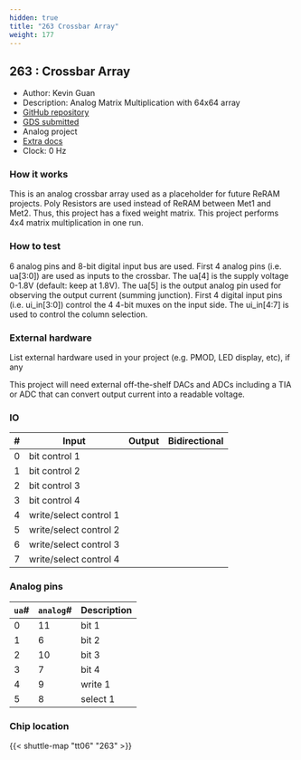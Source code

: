 ```yaml
---
hidden: true
title: "263 Crossbar Array"
weight: 177
---
```


## 263 : Crossbar Array

* Author: Kevin Guan
* Description: Analog Matrix Multiplication with 64x64 array
* [GitHub repository](https://github.com/kevinwguan/tt06-kevinwguan)
* [GDS submitted](https://github.com/kevinwguan/tt06-kevinwguan/actions/runs/8756444254)
* Analog project
* [Extra docs]()
* Clock: 0 Hz

<!---

This file is used to generate your project datasheet. Please fill in the information below and delete any unused
sections.

You can also include images in this folder and reference them in the markdown. Each image must be less than
512 kb in size, and the combined size of all images must be less than 1 MB.
-->


### How it works

This is an analog crossbar array used as a placeholder for future ReRAM projects. Poly Resistors are used instead of ReRAM between Met1 and Met2. Thus, this project has a fixed weight matrix. This project performs 4x4 matrix multiplication in one run.

### How to test

6 analog pins and 8-bit digital input bus are used. First 4 analog pins (i.e. ua[3:0]) are used as inputs to the crossbar. The ua[4] is the supply voltage 0-1.8V (default: keep at 1.8V). The ua[5] is the output analog pin used for observing the output current (summing junction). First 4 digital input pins (i.e. ui_in[3:0]) control the 4 4-bit muxes on the input side. The ui_in[4:7] is used to control the column selection.

### External hardware

List external hardware used in your project (e.g. PMOD, LED display, etc), if any

This project will need external off-the-shelf DACs and ADCs including a TIA or ADC that can convert output current into a readable voltage.


### IO

| #             | Input    | Output   | Bidirectional   |
| ------------- | -------- | -------- | --------------- |
| 0 | bit control 1  |   |         |
| 1 | bit control 2  |   |         |
| 2 | bit control 3  |   |         |
| 3 | bit control 4  |   |         |
| 4 | write/select control 1  |   |         |
| 5 | write/select control 2  |   |         |
| 6 | write/select control 3  |   |         |
| 7 | write/select control 4  |   |         |

### Analog pins

| `ua`#        | `analog`#        | Description         |
| ------------ | ---------------- | ------------------- |
| 0 | 11 | bit 1           |
| 1 | 6 | bit 2           |
| 2 | 10 | bit 3           |
| 3 | 7 | bit 4           |
| 4 | 9 | write 1           |
| 5 | 8 | select 1           |

### Chip location

{{< shuttle-map "tt06" "263" >}}
